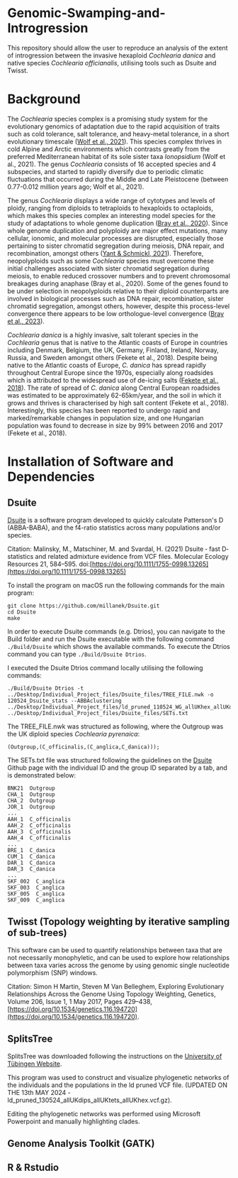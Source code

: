 # Genomic-Swamping-and-Introgression
This repository should allow the user to reproduce an analysis of the extent of introgression between the invasive hexaploid *Cochlearia danica* and native species *Cochlearia officianalis*, utilising tools such as Dsuite and Twisst. 

# Background

The *Cochlearia* species complex is a promising study system for the evolutionary genomics of adaptation due to the rapid acquisition of traits such as cold tolerance, salt tolerance, and heavy-metal tolerance, in a short evolutionary timescale ([Wolf et al., 2021](https://doi.org/10.7554/eLife.71572)). This species complex thrives in cold Alpine and Arctic environments which contrasts greatly from the preferred Mediterranean habitat of its sole sister taxa *Ionopsidium* (Wolf et al., 2021). The genus *Cochlearia* consists of 16 accepted species and 4 subspecies, and started to rapidly diversify due to periodic climatic fluctuations that occurred during the Middle and Late Pleistocene (between 0.77-0.012 million years ago; Wolf et al., 2021).

The genus *Cochlearia* displays a wide range of cytotypes and levels of ploidy, ranging from diploids to tetraploids to hexaploids to octaploids, which makes this species complex an interesting model species for the study of adaptations to whole genome duplication ([Bray et al., 2020](https://www.biorxiv.org/content/10.1101/2020.03.31.017939v1.full)). Since whole genome duplication and polyploidy are major effect mutations, many cellular, ionomic, and molecular processes are disrupted, especially those pertaining to sister chromatid segregation during meiosis, DNA repair, and recombination, amongst others ([Yant & Schmickl, 2021](https://pubmed.ncbi.nlm.nih.gov/33454987/)). Therefore, neopolyploids such as some *Cochlearia* species must overcome these initial challenges associated with sister chromatid segregation during meiosis, to enable reduced crossover numbers and to prevent chromosomal breakages during anaphase (Bray et al., 2020). Some of the genes found to be under selection in neopolyploids relative to their diploid counterparts are involved in biological processes such as DNA repair, recombination, sister chromatid segregation, amongst others, however, despite this process-level convergence there appears to be low orthologue-level convergence ([Bray et al., 2023](https://www.biorxiv.org/content/10.1101/2023.09.27.559727v1.full)). 

*Cochlearia danica* is a highly invasive, salt tolerant species in the *Cochlearia* genus that is native to the Atlantic coasts of Europe in countries including Denmark, Belgium, the UK, Germany, Finland, Ireland, Norway, Russia, and Sweden amongst others (Fekete et al., 2018). Despite being native to the Atlantic coasts of Europe, *C. danica* has spread rapidly throughout Central Europe since the 1970s, especially along roadsides which is attributed to the widespread use of de-icing salts ([Fekete et al., 2018](http://dx.doi.org/10.23855/preslia.2018.023)). The rate of spread of *C. danica* along Central European roadsides was estimated to be approximately 62-65km/year, and the soil in which it grows and thrives is characterised by high salt content (Fekete et al., 2018). Interestingly, this species has been reported to undergo rapid and marked/remarkable changes in population size, and one Hungarian population was found to decrease in size by 99% between 2016 and 2017 (Fekete et al., 2018).


# Installation of Software and Dependencies

## Dsuite
[Dsuite](https://github.com/millanek/Dsuite) is a software program developed to quickly calculate Patterson's D (ABBA-BABA), and the f4-ratio statistics across many populations and/or species. 

Citation: Malinsky, M., Matschiner, M. and Svardal, H. (2021) Dsuite ‐ fast D‐statistics and related admixture evidence from VCF files. Molecular Ecology Resources 21, 584–595. doi:[https://doi.org/10.1111/1755-0998.13265](https://doi.org/10.1111/1755-0998.13265)

To install the program on macOS run the following commands for the main program:

```
git clone https://github.com/millanek/Dsuite.git
cd Dsuite
make
```
In order to execute Dsuite commands (e.g. Dtrios), you can navigate to the Build folder and run the Dsuite executable with the following command `./Build/Dsuite` which shows the available commands. To execute the Dtrios command you can type `./Build/Dsuite Dtrios`.

I executed the Dsuite Dtrios command locally utilising the following commands:
```
./Build/Dsuite Dtrios -t ../Desktop/Individual_Project_files/Dsuite_files/TREE_FILE.nwk -o 120524_Dsuite_stats --ABBAclustering ../Desktop/Individual_Project_files/ld_pruned_110524_WG_allUKhex_allUKdips_someUKtets_copy.vcf ../Desktop/Individual_Project_files/Dsuite_files/SETs.txt 
```

The TREE_FILE.nwk was structured as following, where the Outgroup was the UK diploid species *Cochlearia pyrenaica*:
```
(Outgroup,(C_officinalis,(C_anglica,C_danica)));
```
The SETs.txt file was structured following the guidelines on the [Dsuite](https://github.com/millanek/Dsuite) Github page with the individual ID and the group ID separated by a tab, and is demonstrated below:
```
BNK21  Outgroup
CHA_1  Outgroup
CHA_2  Outgroup
JOR_1  Outgroup
...
AAH_1  C_officinalis
AAH_2  C_officinalis
AAH_3  C_officinalis
AAH_4  C_officinalis
...
BRE_1  C_danica
CUM_1  C_danica
DAR_1  C_danica
DAR_3  C_danica
...
SKF_002  C_anglica
SKF_003  C_anglica
SKF_005  C_anglica
SKF_009  C_anglica
```

## Twisst (Topology weighting by iterative sampling of sub-trees)

This software can be used to quantify relationships between taxa that are not necessarily monophyletic, and can be used to explore how relationships between taxa varies across the genome by using genomic single nucleotide polymorphism (SNP) windows.

Citation: Simon H Martin, Steven M Van Belleghem, Exploring Evolutionary Relationships Across the Genome Using Topology Weighting, Genetics, Volume 206, Issue 1, 1 May 2017, Pages 429–438, [https://doi.org/10.1534/genetics.116.194720](https://doi.org/10.1534/genetics.116.194720).


## SplitsTree

SplitsTree was downloaded following the instructions on the [University of Tübingen Website](https://uni-tuebingen.de/fakultaeten/mathematisch-naturwissenschaftliche-fakultaet/fachbereiche/informatik/lehrstuehle/algorithms-in-bioinformatics/software/splitstree/). 

This program was used to construct and visualize phylogenetic networks of the individuals and the populations in the ld pruned VCF file. (UPDATED ON THE 13th MAY 2024 - ld_pruned_130524_allUKdips_allUKtets_allUKhex.vcf.gz).

Editing the phylogenetic networks was performed using Microsoft Powerpoint and manually highlighting clades.  

## Genome Analysis Toolkit (GATK)

## R & Rstudio








